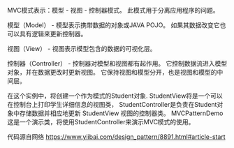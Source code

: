 MVC模式表示：模型 - 视图 - 控制器模式。
此模式用于分离应用程序的问题。

模型（Model） - 模型表示携带数据的对象或JAVA POJO。
如果其数据改变它也可以具有逻辑来更新控制器。

视图（View） - 视图表示模型包含的数据的可视化层。

控制器（Controller） - 控制器对模型和视图都有起作用。
它控制数据流进入模型对象，并在数据更改时更新视图。
它保持视图和模型分开，也是视图和模型的中间层。

在这个实例中，将创建一个作为模式的Student对象.
StudentView将是一个可以在控制台上打印学生详细信息的视图类，
StudentController是负责在Student对象中存储数据并相应地更新 StudentView 视图的控制器类。
MVCPatternDemo这是一个演示类，将使用StudentController来演示MVC模式的使用。

代码源自网络
https://www.yiibai.com/design_pattern/8891.html#article-start
